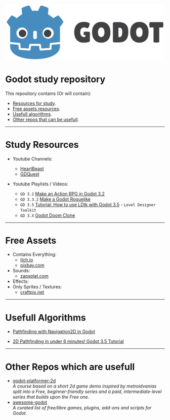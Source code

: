 ![image](./assets/logo.svg)
# Godot study repository

This repository contains (Or will contain):
- [Resources for study](#study-resources).
- [Free assets resources](#free-assets).
- [Usefull algorithms](#usefull-algorithms).
- [Other repos that can be usefull](#other-repos-which-are-usefull).


---
# Study Resources
- Youtube Channels:
    - [HeartBeast](https://www.youtube.com/@uheartbeast)
    - [GDQuest](https://www.youtube.com/@Gdquest)

- Youtube Playlists / Videos:
    - `GD 3.2` [Make an Action RPG in Godot 3.2](https://www.youtube.com/watch?v=mAbG8Oi-SvQ&list=PL9FzW-m48fn2SlrW0KoLT4n5egNdX-W9a&index=1&ab_channel=HeartBeast)
    - `GD 3.3.2` [Make a Godot Roguelike](https://www.youtube.com/watch?v=axMNUTmFEDA&list=PL2-ArCpIQtjELkyLKec8BaVVCeunuHSK9&ab_channel=Matinator)
    - `GD 3.5` [Tutorial: How to use LDtk with Godot 3.5](https://www.youtube.com/watch?v=EJym1soK18E&ab_channel=SlickGames) - `Level Designer Toolkit`
    - `GD 3.X` [Godot Doom Clone](https://www.youtube.com/watch?v=lp1xmIk8-x0&list=PL8zFvrwKVF4h_sqmepUDveicsEkvGUhFb&ab_channel=LukeRS)
---
# Free Assets
- Contains Everything:
    - [itch.io](https://itch.io/game-assets/free)
    - [pixbay.com](https://pixabay.com/)
- Sounds:
    - [zapsplat.com](https://www.zapsplat.com/sound-effect-categories/)
- Effects:
- Only Sprites / Textures:
    - [craftpix.net](https://craftpix.net/freebies/)

---
# Usefull Algorithms

- [Pathfinding with Navigation2D in Godot](https://www.youtube.com/watch?v=gFlGMLmg8yg&ab_channel=JohnIvess)

- [2D Pathfinding in under 6 minutes! Godot 3.5 Tutorial](https://www.youtube.com/watch?v=_MTJ9Qz0gJk&ab_channel=bitbrain) 
---
# Other Repos which are usefull

- [godot-platformer-2d](https://github.com/GDQuest/godot-platformer-2d)  
    *A course based on a short 2d game demo inspired by metroidvanias split into a Free, beginner-friendly series and a paid, intermediate-level series that builds upon the Free one.*
- [awesome-godot](https://github.com/godotengine/awesome-godot)  
    *A curated list of free/libre games, plugins, add-ons and scripts for Godot.*
    